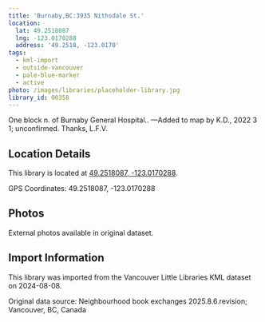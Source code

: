 ```yaml
---
title: 'Burnaby,BC:3935 Nithsdale St.'
location:
  lat: 49.2518087
  lng: -123.0170288
  address: '49.2518, -123.0170'
tags:
  - kml-import
  - outside-vancouver
  - pale-blue-marker
  - active
photo: /images/libraries/placeholder-library.jpg
library_id: 00358
---
```

One block n. of Burnaby General Hospital..
—Added to map by K.D., 2022 3 1; unconfirmed. Thanks, L.F.V.  

## Location Details

This library is located at [49.2518087, -123.0170288](https://www.google.com/maps?q=49.2518087,-123.0170288).

GPS Coordinates: 49.2518087, -123.0170288

## Photos

External photos available in original dataset.

## Import Information

This library was imported from the Vancouver Little Libraries KML dataset on 2024-08-08.

Original data source: Neighbourhood book exchanges 2025.8.6.revision; Vancouver, BC, Canada
